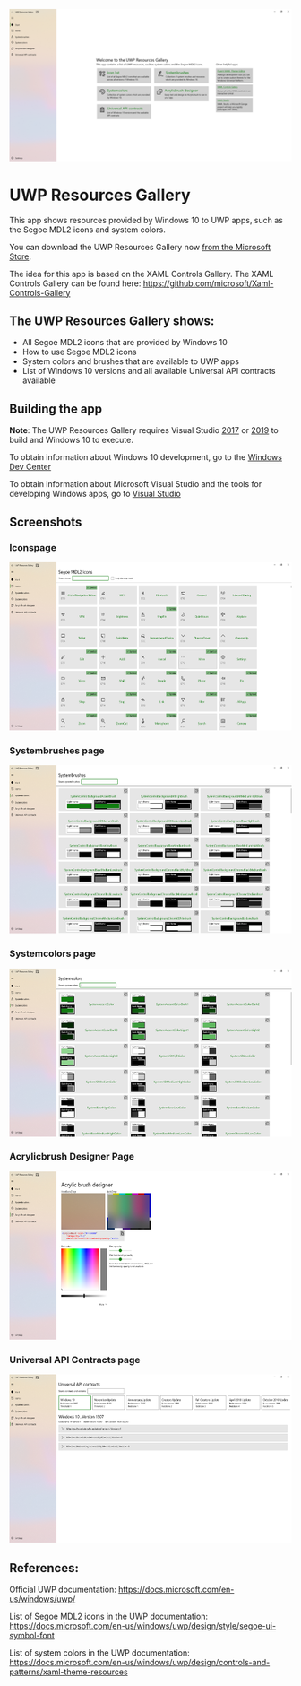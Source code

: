 ![Startpage of UWP Resources Gallery](./docs/Screenshot_Startpage.png)

# UWP Resources Gallery

This app shows resources provided by Windows 10 to UWP apps, such as the Segoe MDL2 icons and system colors.

You can download the UWP Resources Gallery now [from the Microsoft Store](https://www.microsoft.com/p/uwp-resources-gallery/9pjjl433vx9r?rtc=1).

The idea for this app is based on the XAML Controls Gallery. The XAML Controls Gallery can be found here: https://github.com/microsoft/Xaml-Controls-Gallery

## The UWP Resources Gallery shows:
 * All Segoe MDL2 icons that are provided by Windows 10
 * How to use Segoe MDL2 icons
 * System colors and brushes that are available to UWP apps
 * List of Windows 10 versions and all available Universal API contracts available

## Building the app
**Note**: The UWP Resources Gallery requires Visual Studio [2017](http://go.microsoft.com/fwlink/?LinkID=532422) or [2019](https://visualstudio.microsoft.com/vs/) to build and Windows 10 to execute.

To obtain information about Windows 10 development, go to the [Windows Dev Center](https://developer.microsoft.com/windows)

To obtain information about Microsoft Visual Studio and the tools for developing Windows apps, go to [Visual Studio](http://go.microsoft.com/fwlink/?LinkID=532422)

## Screenshots

### Iconspage
<img alt="Iconspage of UWP Resources Gallery" src="./docs/Screenshot_Iconspage.png" height="300">

### Systembrushes page
<img alt="Systembrushes of UWP Resources Gallery" src="./docs/Screenshot_Systembrushespage.png" height="300">

### Systemcolors page
<img alt="Systemcolors of UWP Resources Gallery" src="./docs/Screenshot_Systemcolorspage.png" height="300">

### Acrylicbrush Designer Page
<img alt="Systemcolors of UWP Resources Gallery" src="./docs/Screenshot_Acrylicbrushdesignerpage.png" height="300">

### Universal API Contracts page
<img alt="Universal API contracts page of UWP Resources Gallery" src="./docs/Screenshot_UniversalAPIContractsPage.png" height="300">

## References:

Official UWP documentation: https://docs.microsoft.com/en-us/windows/uwp/

List of Segoe MDL2 icons in the UWP documentation: https://docs.microsoft.com/en-us/windows/uwp/design/style/segoe-ui-symbol-font

List of system colors in the UWP documentation: https://docs.microsoft.com/en-us/windows/uwp/design/controls-and-patterns/xaml-theme-resources
